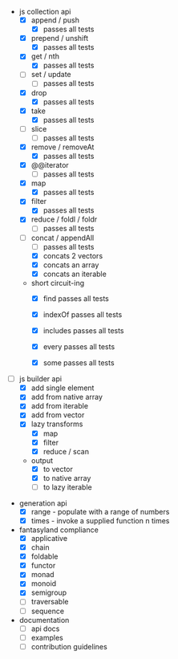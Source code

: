 
* js collection api
    * [x] append / push
        * [x] passes all tests
    * [x] prepend / unshift
        * [x] passes all tests
    * [x] get / nth
        * [x] passes all tests
    * [ ] set / update
        * [ ] passes all tests
    * [x] drop
        * [x] passes all tests
    * [x] take
        * [x] passes all tests
    * [ ] slice
        * [ ] passes all tests
    * [x] remove / removeAt 
        * [x] passes all tests
    * [x] @@iterator
        * [ ] passes all tests
    * [x] map
        * [x] passes all tests
    * [x] filter
        * [x] passes all tests
    * [x] reduce / foldl / foldr
        * [ ] passes all tests
    * [ ] concat / appendAll
        * [ ] passes all tests
        * [x] concats 2 vectors
        * [x] concats an array
        * [x] concats an iterable
    * short circuit-ing
        * [x] find passes all tests
        * [x] indexOf passes all tests
        * [x] includes passes all tests
        * [x] every passes all tests
        * [x] some passes all tests

    
* [ ] js builder api
    * [x] add single element
    * [x] add from native array
    * [x] add from iterable
    * [x] add from vector
    * [x] lazy transforms
        * [x] map
        * [x] filter
        * [x] reduce / scan
    * output
        * [x] to vector
        * [x] to native array
        * [ ] to lazy iterable
        
* generation api
    * [x] range - populate with a range of numbers
    * [x] times - invoke a supplied function n times 

* fantasyland compliance
    * [x] applicative
    * [x] chain
    * [x] foldable
    * [x] functor
    * [x] monad
    * [x] monoid
    * [x] semigroup
    * [ ] traversable
    * [ ] sequence
    
* documentation
    * [ ] api docs
    * [ ] examples
    * [ ] contribution guidelines